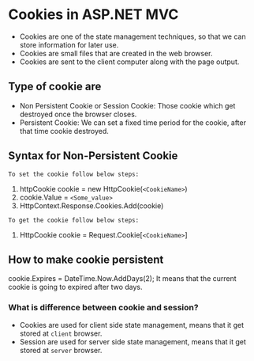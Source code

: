 ﻿# Cookies in ASP.NET MVC
- Cookies are one of the state management techniques, so that we can store information for later use. 
- Cookies are small files that are created in the web browser.
- Cookies are sent to the client computer along with the page output.

## Type of cookie are
- Non Persistent Cookie or Session Cookie: Those cookie which get destroyed once the browser closes.
- Persistent Cookie: We can set a fixed time period for the cookie, after that time cookie destroyed.

## Syntax for Non-Persistent Cookie

`To set the cookie follow below steps:`
1. httpCookie cookie = new HttpCookie(`<CookieName>`)
2. cookie.Value = `<Some_value>`
3. HttpContext.Response.Cookies.Add(cookie)

`To get the cookie follow below steps:`
1. HttpCookie cookie = Request.Cookie[`<CookieName>`]

## How to make cookie persistent
cookie.Expires = DateTime.Now.AddDays(2); 
It means that the current cookie is going to expired after two days.

### What is difference between cookie and session?
- Cookies are used for client side state management, means that it get stored at `client` browser.
- Session are used for server side state management, means that it get stored at `server` browser.
